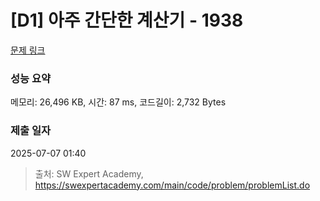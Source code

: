 # [D1] 아주 간단한 계산기 - 1938 

[문제 링크](https://swexpertacademy.com/main/code/problem/problemDetail.do?contestProbId=AV5PjsYKAMIDFAUq) 

### 성능 요약

메모리: 26,496 KB, 시간: 87 ms, 코드길이: 2,732 Bytes

### 제출 일자

2025-07-07 01:40



> 출처: SW Expert Academy, https://swexpertacademy.com/main/code/problem/problemList.do
